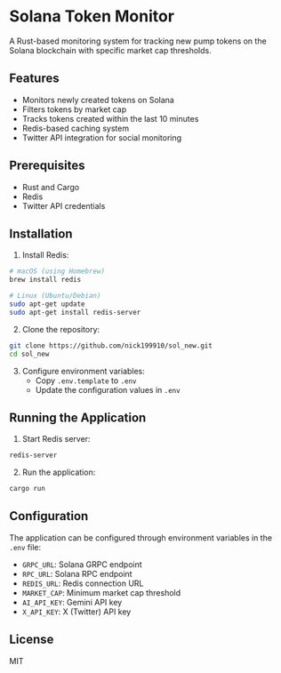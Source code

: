 # Solana Token Monitor

A Rust-based monitoring system for tracking new pump tokens on the Solana blockchain with specific market cap thresholds.

## Features

- Monitors newly created tokens on Solana
- Filters tokens by market cap
- Tracks tokens created within the last 10 minutes
- Redis-based caching system
- Twitter API integration for social monitoring

## Prerequisites

- Rust and Cargo
- Redis
- Twitter API credentials

## Installation

1. Install Redis:

```bash
# macOS (using Homebrew)
brew install redis

# Linux (Ubuntu/Debian)
sudo apt-get update
sudo apt-get install redis-server
```

2. Clone the repository:

```bash
git clone https://github.com/nick199910/sol_new.git
cd sol_new
```

3. Configure environment variables:
   - Copy `.env.template` to `.env`
   - Update the configuration values in `.env`

## Running the Application

1. Start Redis server:

```bash
redis-server
```

2. Run the application:

```bash
cargo run
```

## Configuration

The application can be configured through environment variables in the `.env` file:

- `GRPC_URL`: Solana GRPC endpoint
- `RPC_URL`: Solana RPC endpoint
- `REDIS_URL`: Redis connection URL
- `MARKET_CAP`: Minimum market cap threshold
- `AI_API_KEY`: Gemini API key
- `X_API_KEY`: X (Twitter) API key

## License

MIT